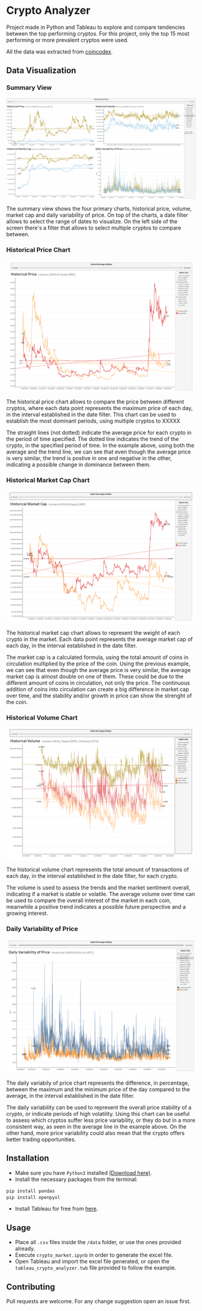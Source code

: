 # Crypto Analyzer

Project made in Python and Tableau to explore and compare tendencies between the top performing cryptos.
For this project, only the top 15 most performing or more prevalent cryptos were used.

All the data was extracted from [coincodex](https://coincodex.com/).

## Data Visualization

### Summary View
![](https://github.com/ErikVargaD/crypto-analyzer/blob/main/img/combined_view.png)

The summary view shows the four primary charts, historical price, volume, market cap and daily variability of price. On top of the charts, a date filter allows to select the range of dates to visualize. On the left side of the screen there's a filter that allows to select multiple cryptos to compare between.

### Historical Price Chart
![](https://github.com/ErikVargaD/crypto-analyzer/blob/main/img/historical_price.png)

The historical price chart allows to compare the price between different cryptos, where each data point represents the maximum price of each day, in the interval established in the date filter.
This chart can be used to establish the most dominant periods, using multiple cryptos to XXXXX

The straight lines (not dotted) indicate the average price for each crypto in the period of time specified.
The dotted line indicates the trend of the crypto, in the specified period of time. 
In the example above, using both the average and the trend line, we can see that even though the average price is very similar, the trend is postive in one and negative in the other, indicating a possible change in dominance between them.

### Historical Market Cap Chart
![](https://github.com/ErikVargaD/crypto-analyzer/blob/main/img/historical_market_cap.png)

The historical market cap chart allows to represent the weight of each crypto in the market. Each data point represents the average market cap of each day, in the interval established in the date filter.

The market cap is a calculated formula, using the total amount of coins in circulation multiplied by the price of the coin.
Using the previous example, we can see that even though the average price is very similar, the average market cap is almost double on one of them. These could be due to the different amount of coins in circulation, not only the price.
The continuous addition of coins into circulation can create a big difference in market cap over time, and the stability and/or growth in price can show the strenght of the coin.

### Historical Volume Chart
![](https://github.com/ErikVargaD/crypto-analyzer/blob/main/img/historical_volume.png)

The historical volume chart represents the total amount of transactions of each day, in the interval established in the date filter, for each crypto.

The volume is used to assess the trends and the market sentiment overall, indicating if a market is stable or volatile.
The average volume over time can be used to compare the overall interest of the market in each coin, meanwhile a positive trend indicates a possible future perspective and a growing interest.

### Daily Variability of Price
![](https://github.com/ErikVargaD/crypto-analyzer/blob/main/img/daily_var_price.png)

The daily variabily of price chart represents the difference, in percentage, between the maximum and the minimum price of the day compared to the average, in the interval established in the date filter.

The daily variability can be used to represent the overall price stability of a crypto, or indicate periods of high volatility.
Using this chart can be useful to assess which cryptos suffer less price variability, or they do but in a more consistent way, as seen in the average line in the example above. On the other hand, more price variability could also mean that the crypto offers better trading opportunities.

## Installation
- Make sure you have ``Python3`` installed [(Download here)](https://www.python.org/downloads/).
- Install the necessary packages from the terminal:
```bash
pip install pandas
pip install openpyxl
```
- Install Tableau for free from [here](https://www.tableau.com/products/public).

## Usage
- Place all ``.csv`` files inside the ``/data`` folder, or use the ones provided already.
- Execute ``crypto_market.ipynb`` in order to generate the excel file.
- Open Tableau and import the excel file generated, or open the ``tableau_crypto_analyzer.twb`` file provided to follow the example.

## Contributing

Pull requests are welcome. For any change suggestion open an issue first.